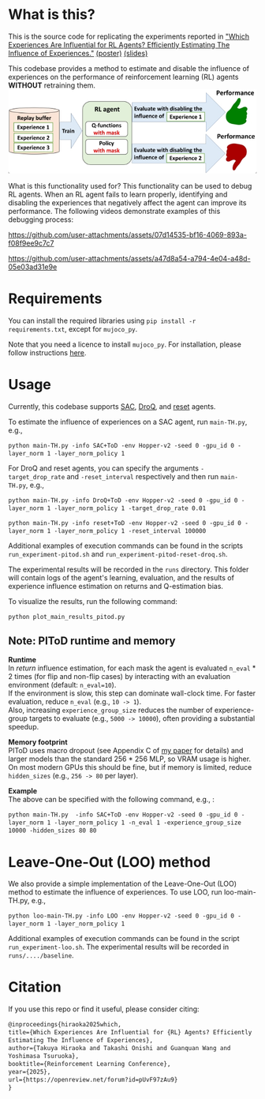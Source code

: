 

# What is this?

This is the source code for replicating the experiments reported in ["Which Experiences Are Influential for RL Agents? Efficiently Estimating The Influence of Experiences."](https://openreview.net/forum?id=pUvF97zAu9) [(poster)](https://drive.google.com/file/d/1fqd5UPUNOQniG-CshmdFFPxEG9m7W4hS/view?usp=sharing) [(slides)](https://drive.google.com/file/d/1JjOMvA-oF7bas2OJmO_en6mJAtNGoLjs/view?usp=sharing)

This codebase provides a method to estimate and disable the influence of experiences on the performance of reinforcement learning (RL) agents **WITHOUT** retraining them. 
![Outline](figure_readme/pitod_outline.jpg)


What is this functionality used for? This functionality can be used to debug RL agents. 
When an RL agent fails to learn properly, identifying and disabling the experiences that negatively affect the agent can improve its performance. 
The following videos demonstrate examples of this debugging process: 

https://github.com/user-attachments/assets/07d14535-bf16-4069-893a-f08f9ee9c7c7

https://github.com/user-attachments/assets/a47d8a54-a794-4e04-a48d-05e03ad31e9e


# Requirements
You can install the required libraries using `pip install -r requirements.txt`, except for `mujoco_py`. 

Note that you need a licence to install `mujoco_py`. For installation, please follow instructions [here](https://github.com/openai/mujoco-py).


# Usage
Currently, this codebase supports [SAC](https://proceedings.mlr.press/v80/haarnoja18b.html), [DroQ](https://openreview.net/forum?id=xCVJMsPv3RT), and [reset](https://proceedings.mlr.press/v162/nikishin22a) agents.

To estimate the influence of experiences on a SAC agent, run `main-TH.py`, e.g., 
```
python main-TH.py -info SAC+ToD -env Hopper-v2 -seed 0 -gpu_id 0 -layer_norm 1 -layer_norm_policy 1
```

For DroQ and reset agents, you can specify the arguments `-target_drop_rate` and `-reset_interval` respectively and then run `main-TH.py`, e.g., 
```
python main-TH.py -info DroQ+ToD -env Hopper-v2 -seed 0 -gpu_id 0 -layer_norm 1 -layer_norm_policy 1 -target_drop_rate 0.01
```
```
python main-TH.py -info reset+ToD -env Hopper-v2 -seed 0 -gpu_id 0 -layer_norm 1 -layer_norm_policy 1 -reset_interval 100000
```
Additional examples of execution commands can be found in the scripts `run_experiment-pitod.sh` and `run_experiment-pitod-reset-droq.sh`.

The experimental results will be recorded in the `runs` directory. This folder will contain logs of the agent's learning, evaluation, and the results of experience influence estimation on returns and Q-estimation bias. 

To visualize the results, run the following command:
```
python plot_main_results_pitod.py
```


## Note: PIToD runtime and memory

**Runtime**  
In *return* influence estimation, for each mask the agent is evaluated `n_eval` * 2 times (for flip and non-flip cases) by interacting with an evaluation environment (default: `n_eval=10`).  
If the environment is slow, this step can dominate wall-clock time. For faster evaluation, reduce `n_eval` (e.g., `10 -> 1`).  
Also, increasing `experience_group_size` reduces the number of experience-group targets to evaluate (e.g., `5000 -> 10000`), often providing a substantial speedup.  

**Memory footprint**  
PIToD uses macro dropout (see Appendix C of [my paper](https://openreview.net/forum?id=pUvF97zAu9) for details) and larger models than the standard 256 * 256 MLP, so VRAM usage is higher.  
On most modern GPUs this should be fine, but if memory is limited, reduce `hidden_sizes` (e.g., `256 -> 80` per layer).  

**Example**  
The above can be specified with the following command, e.g., :  
```
python main-TH.py  -info SAC+ToD -env Hopper-v2 -seed 0 -gpu_id 0 -layer_norm 1 -layer_norm_policy 1 -n_eval 1 -experience_group_size 10000 -hidden_sizes 80 80
```


# Leave-One-Out (LOO) method

We also provide a simple implementation of the Leave-One-Out (LOO) method to estimate the influence of experiences.
To use LOO, run loo-main-TH.py, e.g.,  
```
python loo-main-TH.py -info LOO -env Hopper-v2 -seed 0 -gpu_id 0 -layer_norm 1 -layer_norm_policy 1
```

Additional examples of execution commands can be found in the script `run_experiment-loo.sh`. 
The experimental results will be recorded in `runs/..../baseline`. 



# Citation
If you use this repo or find it useful, please consider citing:
```
@inproceedings{hiraoka2025which,
title={Which Experiences Are Influential for {RL} Agents? Efficiently Estimating The Influence of Experiences},
author={Takuya Hiraoka and Takashi Onishi and Guanquan Wang and Yoshimasa Tsuruoka},
booktitle={Reinforcement Learning Conference},
year={2025},
url={https://openreview.net/forum?id=pUvF97zAu9}
}
```
